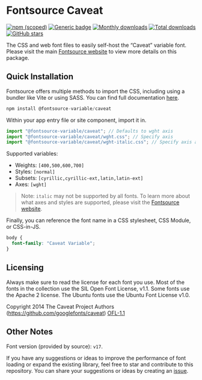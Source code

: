 # Fontsource Caveat

[![npm (scoped)](https://img.shields.io/npm/v/@fontsource-variable/caveat?color=brightgreen)](https://www.npmjs.com/package/@fontsource-variable/caveat) [![Generic badge](https://img.shields.io/badge/fontsource-passing-brightgreen)](https://github.com/fontsource/fontsource) [![Monthly downloads](https://badgen.net/npm/dm/@fontsource-variable/caveat)](https://github.com/fontsource/fontsource) [![Total downloads](https://badgen.net/npm/dt/@fontsource-variable/caveat)](https://github.com/fontsource/fontsource) [![GitHub stars](https://img.shields.io/github/stars/fontsource/fontsource.svg?style=social&label=Star)](https://github.com/fontsource/fontsource/stargazers)

The CSS and web font files to easily self-host the “Caveat” variable font. Please visit the main [Fontsource website](https://fontsource.org/fonts/caveat) to view more details on this package.

## Quick Installation

Fontsource offers multiple methods to import the CSS, including using a bundler like Vite or using SASS. You can find full documentation [here](https://fontsource.org/docs/getting-started/introduction).

```javascript
npm install @fontsource-variable/caveat
```

Within your app entry file or site component, import it in.

```javascript
import "@fontsource-variable/caveat"; // Defaults to wght axis
import "@fontsource-variable/caveat/wght.css"; // Specify axis
import "@fontsource-variable/caveat/wght-italic.css"; // Specify axis and style
```

Supported variables:
- Weights: `[400,500,600,700]`
- Styles: `[normal]`
- Subsets: `[cyrillic,cyrillic-ext,latin,latin-ext]`
- Axes: `[wght]`

> Note: `italic` may not be supported by all fonts. To learn more about what axes and styles are supported, please visit the [Fontsource website](https://fontsource.org/fonts/caveat).

Finally, you can reference the font name in a CSS stylesheet, CSS Module, or CSS-in-JS.

```css
body {
  font-family: "Caveat Variable";
}
```

## Licensing
Always make sure to read the license for each font you use. Most of the fonts in the collection use the SIL Open Font License, v1.1. Some fonts use the Apache 2 license. The Ubuntu fonts use the Ubuntu Font License v1.0.

Copyright 2014 The Caveat Project Authors (https://github.com/googlefonts/caveat)
[OFL-1.1](http://scripts.sil.org/OFL)

## Other Notes
Font version (provided by source): `v17`.

If you have any suggestions or ideas to improve the performance of font loading or expand the existing library, feel free to star and contribute to this repository. You can share your suggestions or ideas by creating an [issue](https://github.com/fontsource/fontsource/issues).